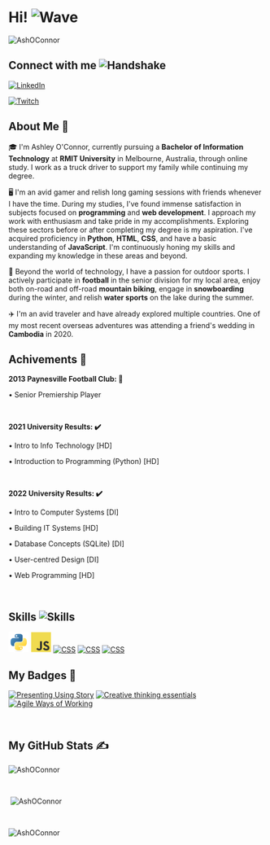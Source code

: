 <h1>Hi! <img src="https://raw.githubusercontent.com/MartinHeinz/MartinHeinz/master/wave.gif" width="50" height="50" alt="Wave"></h1>
<p><img src="https://komarev.com/ghpvc/?username=AshOConnor" alt="AshOConnor"></p>
<h2>Connect with me <img src='https://raw.githubusercontent.com/ShahriarShafin/ShahriarShafin/main/Assets/handshake.gif' width="100" alt="Handshake"></h2>
<p><a href="https://www.linkedin.com/in/ash-oconnor/" target="_blank"><img src="https://img.shields.io/badge/LinkedIn-0077B5?style=for-the-badge&amp;logo=linkedin&amp;logoColor=white" alt="LinkedIn"></a></p>
<p><a href="https://www.twitch.tv/mcseshin" target="_blank"><img src="https://img.shields.io/badge/Twitch-%239146FF.svg?style=for-the-badge&amp;logo=Twitch&amp;logoColor=white" alt="Twitch"></a></p>
<h2>About Me 📣</h2>
<p>🎓 I'm Ashley O'Connor, currently pursuing a <b>Bachelor of Information Technology</b> at <b>RMIT University</b> in Melbourne, Australia, through online study. I work as a truck driver to support my family while continuing my degree.</p>
<p>🖥️ I'm an avid gamer and relish long gaming sessions with friends whenever I have the time. During my studies, I've found immense satisfaction in subjects focused on <b>programming</b> and <b>web development</b>. I approach my work with enthusiasm and take pride in my accomplishments. Exploring these sectors before or after completing my degree is my aspiration. I've acquired proficiency in <b>Python</b>, <b>HTML</b>, <b>CSS</b>, and have a basic understanding of <b>JavaScript</b>. I'm continuously honing my skills and expanding my knowledge in these areas and beyond.</p>
<p>🌱 Beyond the world of technology, I have a passion for outdoor sports. I actively participate in <b>football</b> in the senior division for my local area, enjoy both on-road and off-road <b>mountain biking</b>, engage in <b>snowboarding</b> during the winter, and relish <b>water sports</b> on the lake during the summer.</p>
<p>✈️ I'm an avid traveler and have already explored multiple countries. One of my most recent overseas adventures was attending a friend's wedding in <b>Cambodia</b> in 2020.</p>
<h2>Achivements 🏅</h2>
<p><b>2013 Paynesville Football Club: 🏉</b></p>
<p>• Senior Premiership Player</p><br>
<p><b>2021 University Results: ✔️</b></p>
<p>• Intro to Info Technology [HD]</p>
<p>• Introduction to Programming (Python) [HD]</p><br>
<p><b>2022 University Results: ✔️</b></p>
<p>• Intro to Computer Systems [DI]</p>
<p>• Building IT Systems [HD]</p>
<p>• Database Concepts (SQLite) [DI]</p>
<p>• User-centred Design [DI]</p>
<p>• Web Programming [HD]</p><br>
<h2>Skills <img src="https://media2.giphy.com/media/QssGEmpkyEOhBCb7e1/giphy.gif?cid=ecf05e47a0n3gi1bfqntqmob8g9aid1oyj2wr3ds3mg700bl&amp;rid=giphy.gif" width="32" alt="Skills"></h2>
<p><a href="https://www.python.org" target="_blank"><img src="https://raw.githubusercontent.com/devicons/devicon/master/icons/python/python-original.svg" alt="python" width="40" height="40"></a> <a href="https://developer.mozilla.org/en-US/docs/Web/JavaScript" target="_blank"><img src="https://raw.githubusercontent.com/devicons/devicon/master/icons/javascript/javascript-original.svg" alt="javascript" width="40" height="40"></a> <a href="https://en.wikipedia.org/wiki/CSS" target="_blank"><img src="https://upload.wikimedia.org/wikipedia/commons/thumb/d/d5/CSS3_logo_and_wordmark.svg/1200px-CSS3_logo_and_wordmark.svg.png" alt="CSS" width="40" height="40"></a> <a href="https://en.wikipedia.org/wiki/HTML5" target="_blank"><img src="https://upload.wikimedia.org/wikipedia/commons/thumb/6/61/HTML5_logo_and_wordmark.svg/1200px-HTML5_logo_and_wordmark.svg.png" alt="CSS" width="40" height="40"></a> <a href="https://www.sqlite.org/index.html" target="_blank"><img src="https://www.sqlite.org/images/sqlite370_banner.gif" alt="CSS" width="40" height="40"></a></p>
<h2>My Badges 📕</h2>

<!--START_SECTION:badges-->
[![Presenting Using Story](https://images.credly.com/size/150x150/images/598f2073-6d4a-4326-8aef-5eb67a2cafd4/cd5df1e1d4b7dfb315f4124dca8476fe.png)](http://www.credly.com/badges/a9d1a01c-2400-4ebe-8ab0-8760b419771d "Presenting Using Story")
[![Creative thinking essentials](https://images.credly.com/size/150x150/images/59938b23-a0df-4515-b296-adb6f89057d3/f6108f81379233b239a0df742cc3c222.png)](http://www.credly.com/badges/35c0de4f-e799-4f0b-9425-9ba21878cd4a "Creative thinking essentials")
[![Agile Ways of Working](https://images.credly.com/size/150x150/images/ba031ea5-9a15-4d02-9746-5f7998db0587/29bf79722dfce48eadd17a0ebf836f46.png)](http://www.credly.com/badges/0f7253ac-317b-4905-9ef1-b921b6b12412 "Agile Ways of Working")
<!--END_SECTION:badges-->
<br>
<h2>My GitHub Stats ✍️</h2>
<p><img src="https://github-readme-streak-stats.herokuapp.com/?user=AshOConnor&amp;theme=dark" alt="AshOConnor"></p><br>
<p>&nbsp;<img src="https://github-readme-stats.vercel.app/api?username=AshOConnor&amp;show_icons=true&amp;locale=en&amp;theme=dark" alt="AshOConnor"></p><br>
<p><img src="https://github-readme-stats.vercel.app/api/top-langs?username=AshOConnor&amp;show_icons=true&amp;locale=en&amp;layout=compact&amp;theme=dark" alt="AshOConnor"></p><br>
